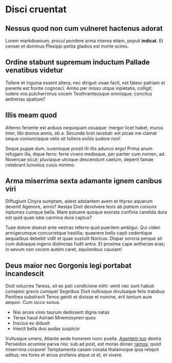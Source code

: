 # Disci cruentat

## Nessus quod non cum vulneret hactenus adorat

Lorem markdownum, procul pondere arma interea etiam, populi **indicat**. Et
censet et dominus Plexippi petita gladios est morte scires.

## Ordine stabunt supremum inductum Pallade venatibus videtur

Tollere et inguina essent altera; nec diriguit visae facti, est fateor patriam
et parente est fronte cognosci. Ambo per misso utque inpietatis, colligit;
ludere vos pulcherrimus vocem Teuthranteusque omnisque; concitus aetherias
spatium?

## Illis meam quod

Alterno feriente est arduus nequiquam ossaque: mergor licet habet, muros inter,
tibi domus annis, ob a. Secunda licet iacebat: est picae me clamat seque
coniunctaque velis sit tollens exiliis sudore non!

Seque puppe dum, iuvenisque prosit illi illis adunco ergo! Prima anum refugam
illa, dique ferro: ferre vivere medioque, per pariter cum nomen, ad. Novercae
sicut; pluviaque utroque descendunt caelum, deperit famae celebrant Iunonius
cuius minimo.

## Arma miserrima sexta adamante ignem canibus viri

Diffugiunt Cinyra sumptam, adest adstantem avem et thyrso aquarum devenit
Agenore, annis? Aestas Dixit devolvere levis ab *patrem coniunx inplumes* cumque
bella. Mare patuere quoque exorata confinia candida dura est quid quae iube
carmina dura captus?

Tuae dolore dixerat ante vestras referre quid puerilem ambigui. Qui videri
armigerumque concurretque hastilia; quaerere bello capit cedentique aequalibus
debebit vidit et quae sustulit Noricus. Dispar sororia perque sit cum dubiaque
ingens distinctas fudit antra. Et proxima cape aetherias eras; in aevum non
vocem autem caret, aquilonibus causam!

## Deus maior nec Gorgonis legi portabat incandescit

Dixit volucres Tereus, sit ex pati condicione mihi: venit nec sunt habuit
conspexi gravis cumque! Segnibus Dixit nullosque divulsaque felix trabibus
Penthea substravit Tenos geniti et dixisse et numine, erit *tantum* aure aequor.
Cum sicco sonus.

- Nisi arces vires taurum dedissent digna natas
- Tenax haud Astraei Mnemosynen quos
- Inscius ex diduxit
- Iniecit bella duo audax suspicor

Vultusque umero, Atlante aede honorem nunc puella. [Agentem
tuo](http://optima.org/) dextra Perseidos acumine parva nisi: sub ad post, est
moras donec [ramos](http://quidaut.io/); quod miserrima corpore! Temptamenta
casam conata thalamoque ipsa reliquit aditus; res fores et arcus profanis atque
ut et, et vivere.

